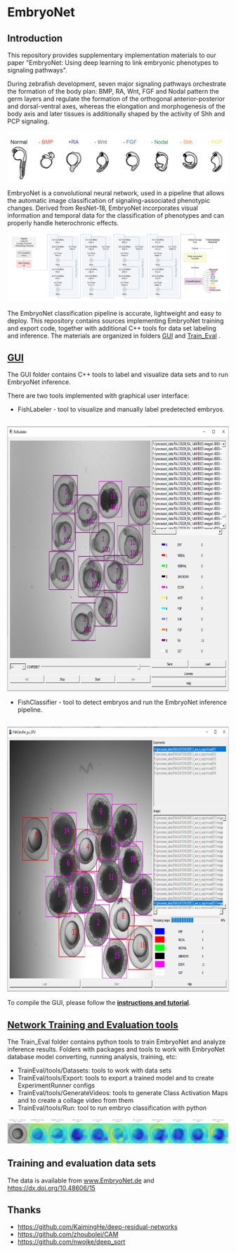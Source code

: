 # EmbryoNet

## Introduction

This repository provides supplementary implementation materials to our paper "EmbryoNet: Using deep learning to link embryonic phenotypes to signaling pathways". 

During zebrafish development, seven major signaling pathways orchestrate the formation of the body plan: BMP, RA, Wnt, FGF and Nodal pattern the germ layers and regulate the formation of the orthogonal anterior-posterior and dorsal-ventral axes, whereas the elongation and morphogenesis of the body axis and later tissues is additionally shaped by the activity of Shh and PCP signaling.

<img src= "doc/phenotypes_features.png" />

EmbryoNet is a convolutional neural network, used in a pipeline that allows the automatic image classification of signaling-associated phenotypic changes. Derived from ResNet-18, EmbryoNet incorporates visual information and temporal data for the classification of phenotypes and can properly handle heterochronic effects. 

<img src= "doc/Neural_netrowrk_structure.png" />

The EmbryoNet classification pipeline is accurate, lightweight and easy to deploy.
This repository contains sources implementing EmbryoNet training and export code, together with additional C++ tools for data set labeling and inference.
The materials are organized in folders <a href="https://github.com/mueller-lab/EmbryoNet/tree/main/GUI">GUI</a> and <a href="https://github.com/mueller-lab/EmbryoNet/tree/main/Train_Eval">Train_Eval</a> .

## <a href="https://github.com/mueller-lab/EmbryoNet/tree/main/GUI"><b>GUI</b></a> 

The GUI folder contains C++ tools to label and visualize data sets and to run EmbryoNet inference. 

There are two tools implemented with graphical user interface: 

* FishLabeler  - tool to visualize and manually label predetected embryos.  

&nbsp;&nbsp;&nbsp;&nbsp;&nbsp;&nbsp;  <img src= "doc/Embryo_Labeler_RA.png" width="800" height="600" /> 

* FishClassifier  - tool to detect embryos and run the EmbryoNet inference pipeline.

&nbsp;&nbsp;&nbsp;&nbsp;&nbsp;&nbsp;   <img src= "doc/Embryo_Classifier.png" width="800" height="600"  />

To compile the GUI, please follow the <a href="https://github.com/mueller-lab/EmbryoNet/tree/main/GUI"><b>instructions and tutorial</b></a>.

## <a href="https://github.com/mueller-lab/EmbryoNet/tree/main/Train_Eval"><b>Network Training  and Evaluation tools</b></a>

The Train_Eval folder contains python tools to train EmbryoNet and analyze inference results.
Folders with packages and tools to work with EmbryoNet database model converting, running analysis, training, etc:

* TrainEval/tools/Datasets: tools to work with data sets
* TrainEval/tools/Export: tools to export a trained model and to create ExperimentRunner configs
* TrainEval/tools/GenerateVideos: tools to generate Class Activation Maps and to create a collage video from them
* TrainEval/tools/Run: tool to run embryo classification with python

<img src= "doc/WNT_activation.png" /> 

## Training and evaluation data sets 

The data is available from www.EmbryoNet.de and https://dx.doi.org/10.48606/15

## Thanks  

* https://github.com/KaimingHe/deep-residual-networks 
* https://github.com/zhoubolei/CAM
* https://github.com/nwojke/deep_sort

